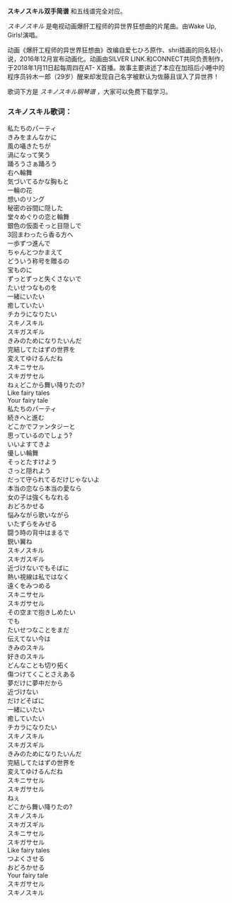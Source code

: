 

**スキノスキル双手简谱** 和五线谱完全对应。

_スキノスキル_ 是电视动画爆肝工程师的异世界狂想曲的片尾曲。由Wake Up, Girls!演唱。

动画《爆肝工程师的异世界狂想曲》改编自爱七ひろ原作、shri插画的同名轻小说，2016年12月宣布动画化。动画由SILVER
LINK.和CONNECT共同负责制作，于2018年1月11日起每周四在AT-
X首播。故事主要讲述了本应在加班后小睡中的程序员铃木一郎（29岁）醒来却发现自己名字被默认为佐藤且误入了异世界！

歌词下方是 _スキノスキル钢琴谱_ ，大家可以免费下载学习。

### スキノスキル歌词：

私たちのパーティ  
きみをまんなかに  
風の囁きたちが  
渦になって笑う  
踊ろうさぁ踊ろう  
右へ輪舞  
気づいてるかな胸もと  
一輪の花  
想いのリング  
秘密の谷間に隠した  
堂々めぐりの恋と輪舞  
銀色の仮面そっと目隠しで  
3回まわったら香る方へ  
一歩ずつ進んで  
ちゃんとつかまえて  
どういう称号を贈るの  
宝ものに  
ずっとずっと失くさないで  
たいせつなものを  
一緒にいたい  
癒していたい  
チカラになりたい  
スキノスキル  
スキガスギル  
きみのためになりたいんだ  
完結してたはずの世界を  
変えてゆけるんだね  
スキニサセル  
スキガサセル  
ねぇどこから舞い降りたの?  
Like fairy tales  
Your fairy tale  
私たちのパーティ  
続きへと進む  
どこかでファンタジーと  
思っているのでしょう?  
いいよすてきよ  
優しい輪舞  
そっとたすけよう  
さっと隠れよう  
だって守られてるだけじゃないよ  
本当の恋なら本当の愛なら  
女の子は強くもなれる  
おどろかせる  
悩みながら歌いながら  
いたずらをみせる  
闘う時の背中はまるで  
鋭い翼ね  
スキノスキル  
スキガスギル  
近づけないでもそばに  
熱い視線は私ではなく  
遠くをみつめる  
スキニサセル  
スキガサセル  
その空まで抱きしめたい  
でも  
たいせつなことをまだ  
伝えてない今は  
きみのスキル  
好きのスキル  
どんなことも切り拓く  
傷つけてくことさえある  
夢だけに夢中だから  
近づけない  
だけどそばに  
一緒にいたい  
癒していたい  
チカラになりたい  
スキノスキル  
スキガスギル  
きみのためになりたいんだ  
完結してたはずの世界を  
変えてゆけるんだね  
スキニサセル  
スキガサセル  
ねぇ  
どこから舞い降りたの?  
スキノスキル  
スキガスギル  
スキニサセル  
スキガサセル  
Like fairy tales  
つよくさせる  
おどろかせる  
Your fairy tale  
スキガサセル  
スキノスキル

